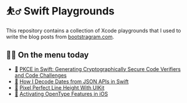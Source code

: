 # ⛹️‍♂️ Swift Playgrounds

This repository contains a collection of Xcode playgrounds that I used to write the blog posts from [bootstragram.com][1].

## 🧑‍🍳 On the menu today

- [📜][5] [PKCE in Swift: Generating Cryptographically Secure Code Verifiers and Code
  Challenges](PKCE.playground)
- [📜][4] [How I Decode Dates from JSON APIs in Swift](JSON-date.playground)
- [📜][3] [Pixel Perfect Line Height With UIKit](line-height.playground)
- [📜][2] [Activating OpenType Features in iOS](activating-opentype-features.playground)

[1]: https://bootstragram.com
[2]: https://bootstragram.com/blog/activating-open-type-features-ios/
[3]: https://bootstragram.com/blog/line-height-with-uikit/
[4]: https://bootstragram.com/blog/json-dates-swift/
[5]: https://bootstragram.com/blog/oauth-pkce-swift-secure-code-verifiers-and-code-challenges/
